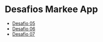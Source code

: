 # Desafios Markee App

- [Desafio 05](https://github.com/theandersonfonseca/markee-app/pull/1)
- [Desafio 06](https://github.com/theandersonfonseca/markee-app/pull/2)
- [Desafio 07](https://github.com/theandersonfonseca/markee-app/pull/3)
